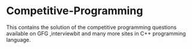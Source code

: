 # Competitive-Programming
This contains the solution of the competitive programming questions available on GFG ,interviewbit and many more sites in C++ programming language.
